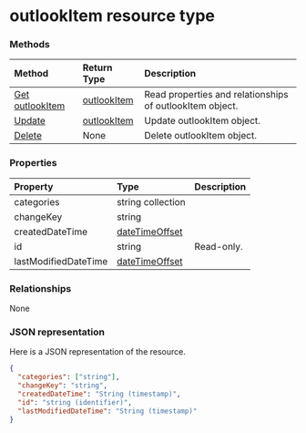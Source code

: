 # outlookItem resource type




### Methods

| Method		   | Return Type	|Description|
|:---------------|:--------|:----------|
|[Get outlookItem](../api/outlookitem_get.md) | [outlookItem](outlookitem.md) |Read properties and relationships of outlookItem object.|
|[Update](../api/outlookitem_update.md) | [outlookItem](outlookitem.md)	|Update outlookItem object. |
|[Delete](../api/outlookitem_delete.md) | None |Delete outlookItem object. |

### Properties
| Property	   | Type	|Description|
|:---------------|:--------|:----------|
|categories|string collection||
|changeKey|string||
|createdDateTime|[dateTimeOffset](datetimeoffset.md)||
|id|string| Read-only.|
|lastModifiedDateTime|[dateTimeOffset](datetimeoffset.md)||

### Relationships
None


### JSON representation

Here is a JSON representation of the resource.

<!-- {
  "blockType": "resource",
  "optionalProperties": [

  ],
  "@odata.type": "microsoft.graph.outlookItem"
}-->

```json
{
  "categories": ["string"],
  "changeKey": "string",
  "createdDateTime": "String (timestamp)",
  "id": "string (identifier)",
  "lastModifiedDateTime": "String (timestamp)"
}

```

<!-- uuid: 8fcb5dbc-d5aa-4681-8e31-b001d5168d79
2015-10-25 14:57:30 UTC -->
<!-- {
  "type": "#page.annotation",
  "description": "outlookItem resource",
  "keywords": "",
  "section": "documentation",
  "tocPath": ""
}-->